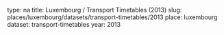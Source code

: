 type: na
title: Luxembourg / Transport Timetables (2013)
slug: places/luxembourg/datasets/transport-timetables/2013
place: luxembourg
dataset: transport-timetables
year: 2013
